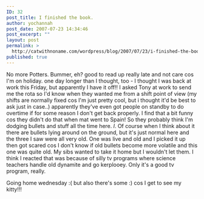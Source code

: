 ```yaml
---
ID: 32
post_title: I finished the book.
author: yochannah
post_date: 2007-07-23 14:34:46
post_excerpt: ""
layout: post
permalink: >
  http://catwithnoname.com/wordpress/blog/2007/07/23/i-finished-the-book/
published: true
---
```

No more Potters. Bummer, eh? good to read up really late and not care cos I'm on holiday. one day longer than I thought, too - I thought I was back at work this Friday, but apparently I have it off!! I asked Tony at work to send me the rota so I'd know when they wanted me from a shift point of view (my shifts are normally fixed cos I'm just pretty cool, but i thought it'd be best to ask just in case..) apparently they've even got people on standby to do overtime if for some reason I don't get back properly. I find that a bit funny cos they didn't do that when mat went to Spain! So they probably think I'm dodging bullets and stuff all the time here. *l*. Of course when I think about it there are bullets lying around on the ground, but it's just normal here and the three I saw were all very old. One was live and old and I picked it up then got scared cos I don't know if old bullets become more volatile and this one was quite old. My sibs wanted to take it home but I wouldn't let them. I think I reacted that was because of silly tv programs where science teachers handle old dynamite and go kerplooey. Only it's a good tv program, really. 

Going home wednesday :( but also there's some :) cos I get to see my kitty!!!